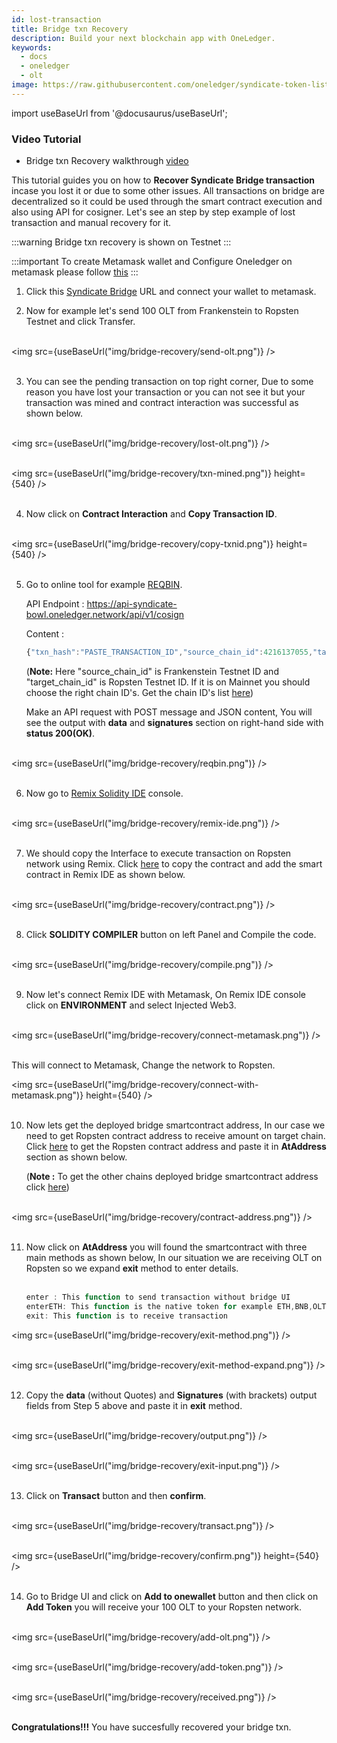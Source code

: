 ```yaml
---
id: lost-transaction
title: Bridge txn Recovery
description: Build your next blockchain app with OneLedger.
keywords:
  - docs
  - oneledger
  - olt
image: https://raw.githubusercontent.com/oneledger/syndicate-token-list/master/logo.svg
---
```

import useBaseUrl from '@docusaurus/useBaseUrl';

### Video Tutorial

* Bridge txn Recovery walkthrough [video](https://youtu.be/39lLJwNCm80)

This tutorial guides you on how to **Recover Syndicate Bridge transaction** incase you lost it or due to some other issues. All transactions on bridge are decentralized so it could be used through the smart contract execution and also using API for cosigner. Let's see an step by step example of lost transaction and manual recovery for it.

:::warning
Bridge txn recovery is shown on Testnet
:::

:::important
To create Metamask wallet and Configure Oneledger on metamask please follow [this](/docs/develop/metamask/hello)
:::

1. Click this [Syndicate Bridge](https://syndicate-bridge.oneledger.network/#/bridge) URL and connect your wallet to metamask.

2. Now for example let's send 100 OLT from Frankenstein to Ropsten Testnet and click Transfer.<br/><br/>

<img src={useBaseUrl("img/bridge-recovery/send-olt.png")} /><br/><br/>

3. You can see the pending transaction on top right corner, Due to some reason you have lost your transaction or you can not see it but your transaction was mined and contract interaction was successful as shown below.<br/><br/>

<img src={useBaseUrl("img/bridge-recovery/lost-olt.png")} /><br/><br/>

<img src={useBaseUrl("img/bridge-recovery/txn-mined.png")} height={540} /><br/><br/>

4. Now click on **Contract Interaction** and **Copy Transaction ID**.<br/><br/>

<img src={useBaseUrl("img/bridge-recovery/copy-txnid.png")} height={540} /><br/><br/>

5. Go to online tool for example [REQBIN](https://reqbin.com/).

    API Endpoint : https://api-syndicate-bowl.oneledger.network/api/v1/cosign

    Content :

    ```js
    {"txn_hash":"PASTE_TRANSACTION_ID","source_chain_id":4216137055,"target_chain_id":3}
    ```
    (**Note:** Here "source_chain_id" is Frankenstein Testnet ID and "target_chain_id" is Ropsten Testnet ID. If it is on Mainnet you should choose the right chain ID's. Get the chain ID's list [here](https://chainlist.org/))

    Make an API request with POST message and JSON content, You will see the output with **data** and **signatures** section on right-hand side with **status 200(OK)**.<br/><br/>

<img src={useBaseUrl("img/bridge-recovery/reqbin.png")} /><br/><br/>

6. Now go to [Remix Solidity IDE](https://remix.ethereum.org/) console.<br/><br/>

<img src={useBaseUrl("img/bridge-recovery/remix-ide.png")} /><br/><br/>

7. We should copy the Interface to execute transaction on Ropsten network using Remix. Click [here](https://raw.githubusercontent.com/Oneledger/syndicate-contracts/master/contracts/interfaces/IBridgeRouter.sol) to copy the contract and add the smart contract in Remix IDE as shown below.<br/><br/>

<img src={useBaseUrl("img/bridge-recovery/contract.png")} /><br/><br/>

8. Click **SOLIDITY COMPILER** button on left Panel and Compile the code.<br/><br/>

<img src={useBaseUrl("img/bridge-recovery/compile.png")} /><br/><br/>

9. Now let's connect Remix IDE with Metamask, On Remix IDE console click on **ENVIRONMENT** and select Injected Web3.<br/><br/>

<img src={useBaseUrl("img/bridge-recovery/connect-metamask.png")} /><br/><br/>

This will connect to Metamask, Change the network to Ropsten.

<img src={useBaseUrl("img/bridge-recovery/connect-with-metamask.png")} height={540} /><br/><br/>

10. Now lets get the deployed bridge smartcontract address, In our case we need to get Ropsten contract address to receive amount on target chain. Click [here](https://raw.githubusercontent.com/Oneledger/syndicate-contracts/master/deployments/ropsten/BridgeRouter_Proxy.json) to get the Ropsten contract address and paste it in **AtAddress** section as shown below.

    (**Note :** To get the other chains deployed bridge smartcontract address click [here](https://github.com/Oneledger/syndicate-contracts/tree/master/deployments))<br/><br/>

<img src={useBaseUrl("img/bridge-recovery/contract-address.png")} /><br/><br/>

11. Now click on **AtAddress** you will found the smartcontract with three main methods as shown below, In our situation we are receiving OLT on Ropsten so we expand **exit** method to enter details.<br/><br/>

    ```js
    enter : This function to send transaction without bridge UI
    enterETH: This function is the native token for example ETH,BNB,OLT
    exit: This function is to receive transaction
    ```

<img src={useBaseUrl("img/bridge-recovery/exit-method.png")} /><br/><br/>

<img src={useBaseUrl("img/bridge-recovery/exit-method-expand.png")} /><br/><br/>

12. Copy the **data** (without Quotes) and **Signatures** (with brackets) output fields from Step 5 above and paste it in **exit** method.<br/><br/>

<img src={useBaseUrl("img/bridge-recovery/output.png")} /><br/><br/>

<img src={useBaseUrl("img/bridge-recovery/exit-input.png")} /><br/><br/>

13. Click on **Transact** button and then **confirm**.<br/><br/>

<img src={useBaseUrl("img/bridge-recovery/transact.png")} /><br/><br/>

<img src={useBaseUrl("img/bridge-recovery/confirm.png")} height={540} /><br/><br/>

14. Go to Bridge UI and click on **Add to onewallet** button and then click on **Add Token** you will receive your 100 OLT to your Ropsten network.<br/><br/>

<img src={useBaseUrl("img/bridge-recovery/add-olt.png")} /><br/><br/>

<img src={useBaseUrl("img/bridge-recovery/add-token.png")} /><br/><br/>

<img src={useBaseUrl("img/bridge-recovery/received.png")} /><br/><br/>

**Congratulations!!!** You have succesfully recovered your bridge txn.